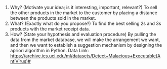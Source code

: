 1. Why? (Motivate your idea; is it interesting, important, relevant?)
To sell the other products in the market to the customer by placing a distance between the
products sold in the market.
2. What? (Exactly what do you propose?)
To find the best selling 2s and 3s products with the market receipt data.
3. How? (State your hypothesis and evaluation procedure)
By pulling the data from the market database, we will make the arrangement we want, and
then we want to establish a suggestion mechanism by designing the apriori algorithm in
Python.
Data Link: https://archive.ics.uci.edu/ml/datasets/Detect+Malacious+Executable(AntiVirus)#
